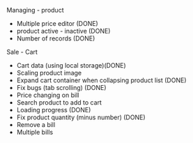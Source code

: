 Managing - product
- Multiple price editor (DONE)
- product active - inactive (DONE)
- Number of records (DONE)


Sale - Cart
- Cart data (using local storage)(DONE)
- Scaling product image 
- Expand cart container when collapsing product list (DONE)
- Fix bugs (tab scrolling) (DONE)
- Price changing on bill
- Search product to add to cart
- Loading progress (DONE)
- Fix product quantity (minus number) (DONE)
- Remove a bill
- Multiple bills